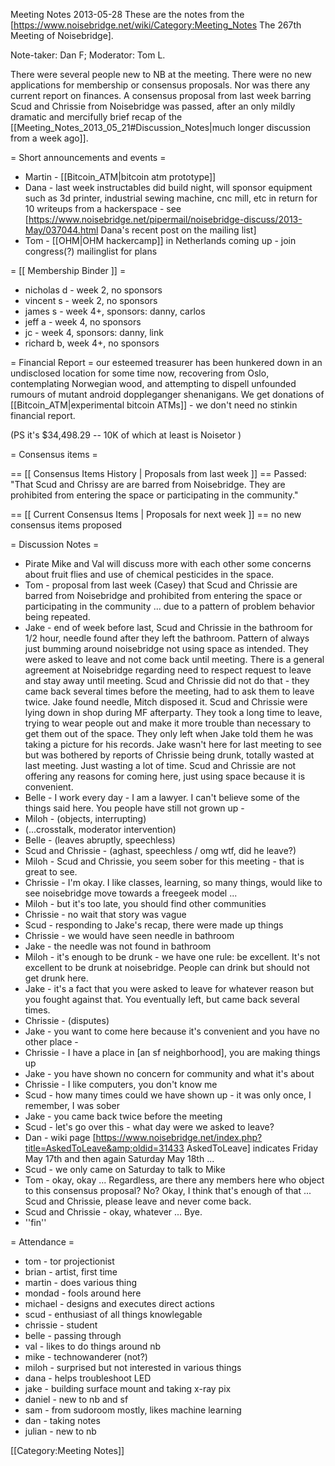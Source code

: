 Meeting Notes 2013-05-28 
 These are the notes from the [https://www.noisebridge.net/wiki/Category:Meeting_Notes The 267th Meeting of Noisebridge].

Note-taker: Dan F; Moderator: Tom L.

There were several people new to NB at the meeting.  There were no new applications for membership or consensus proposals.  Nor was there any current report on finances.  A consensus proposal from last week barring Scud and Chrissie from Noisebridge was passed, after an only mildly dramatic and mercifully brief recap of the [[Meeting_Notes_2013_05_21#Discussion_Notes|much longer discussion from a week ago]].

= Short announcements and events =
* Martin - [[Bitcoin_ATM|bitcoin atm prototype]]
* Dana - last week instructables did build night, will sponsor equipment such as 3d printer, industrial sewing machine, cnc mill, etc in return for 10 writeups from a hackerspace - see [https://www.noisebridge.net/pipermail/noisebridge-discuss/2013-May/037044.html Dana's recent post on the mailing list]
* Tom - [[OHM|OHM hackercamp]] in Netherlands coming up - join congress(?) mailinglist for plans

= [[ Membership Binder ]] =
* nicholas d - week 2, no sponsors
* vincent s - week 2, no sponsors
* james s - week 4+, sponsors: danny, carlos
* jeff a - week 4, no sponsors
* jc - week 4, sponsors: danny, link
* richard b, week 4+, no sponsors

= Financial Report =
our esteemed treasurer has been hunkered down in an undisclosed location for some time now, recovering from Oslo, contemplating Norwegian wood, and attempting to dispell unfounded rumours of mutant android doppleganger shenanigans.  We get donations of [[Bitcoin_ATM|experimental bitcoin ATMs]] - we don't need no stinkin financial report.

(PS it's $34,498.29 -- 10K of which at least is Noisetor )

= Consensus items =

== [[ Consensus Items History | Proposals from last week ]] ==
Passed: "That Scud and Chrissy are are barred from Noisebridge. They are prohibited from entering the space or participating in the community."

== [[ Current Consensus Items | Proposals for next week ]] ==
no new consensus items proposed

= Discussion Notes =
* Pirate Mike and Val will discuss more with each other some concerns about fruit flies and use of chemical pesticides in the space. 
* Tom - proposal from last week (Casey) that Scud and Chrissie are barred from Noisebridge and prohibited from entering the space or participating in the community ...  due to a pattern of problem behavior being repeated.
* Jake - end of week before last, Scud and Chrissie in the bathroom for 1/2 hour, needle found after they left the bathroom.  Pattern of always just bumming around noisebridge not using space as intended.  They were asked to leave and not come back until meeting.  There is a general agreement at Noisebridge regarding need to respect request to leave and stay away until meeting.  Scud and Chrissie did not do that - they came back several times before the meeting, had to ask them to leave twice.  Jake found needle, Mitch disposed it.  Scud and Chrissie were lying down in shop during MF afterparty.  They took a long time to leave, trying to wear people out and make it more trouble than necessary to get them out of the space.  They only left when Jake told them he was taking a picture for his records.  Jake wasn't here for last meeting to see but was bothered by reports of Chrissie being drunk, totally wasted at last meeting.  Just wasting a lot of time.  Scud and Chrissie are not offering any reasons for coming here, just using space because it is convenient.
* Belle - I work every day - I am a lawyer.  I can't believe some of the things said here.  You people have still not grown up -
* Miloh - (objects, interrupting)
* (...crosstalk, moderator intervention)
* Belle - (leaves abruptly, speechless)
* Scud and Chrissie - (aghast, speechless / omg wtf, did he leave?)
* Miloh - Scud and Chrissie, you seem sober for this meeting - that is great to see.
* Chrissie - I'm okay.  I like classes, learning, so many things, would like to see noisebridge move towards a freegeek model ...
* Miloh - but it's too late, you should find other communities
* Chrissie - no wait that story was vague
* Scud - responding to Jake's recap, there were made up things
* Chrissie - we would have seen needle in bathroom
* Jake - the needle was not found in bathroom
* Miloh - it's enough to be drunk - we have one rule: be excellent.  It's not excellent to be drunk at noisebridge.  People can drink but should not get drunk here.
* Jake - it's a fact that you were asked to leave for whatever reason but you fought against that.  You eventually left, but came back several times.
* Chrissie - (disputes)
* Jake - you want to come here because it's convenient and you have no other place -
* Chrissie - I have a place in [an sf neighborhood], you are making things up
* Jake - you have shown no concern for community and what it's about
* Chrissie - I like computers, you don't know me
* Scud - how many times could we have shown up - it was only once, I remember, I was sober
* Jake - you came back twice before the meeting
* Scud - let's go over this - what day were we asked to leave?
* Dan - wiki page [https://www.noisebridge.net/index.php?title=AskedToLeave&amp;oldid=31433 AskedToLeave] indicates Friday May 17th and then again Saturday May 18th ...
* Scud - we only came on Saturday to talk to Mike
* Tom - okay, okay ... Regardless, are there any members here who object to this consensus proposal?  No?  Okay, I think that's enough of that ... Scud and Chrissie, please leave and never come back.
* Scud and Chrissie - okay, whatever ... Bye.
* ''fin''

= Attendance =
* tom - tor projectionist
* brian - artist, first time
* martin - does various thing
* mondad - fools around here
* michael - designs and executes direct actions
* scud - enthusiast of all things knowlegable
* chrissie - student
* belle - passing through
* val - likes to do things around nb
* mike - technowanderer (not?)
* miloh - surprised but not interested in various things
* dana - helps troubleshoot LED
* jake - building surface mount and taking x-ray pix
* daniel - new to nb and sf
* sam - from sudoroom mostly, likes machine learning 
* dan - taking notes
* julian - new to nb

[[Category:Meeting Notes]]